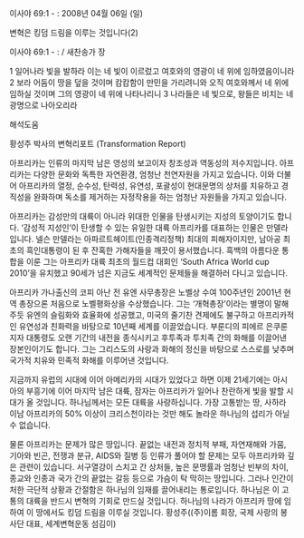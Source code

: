 이사야 69:1 - : 
2008년 04월 06일 (일)

변혁은 킹덤 드림을 이루는 것입니다(2)



이사야 69:1 - : / 새찬송가  장


1 일어나라 빛을 발하라 이는 네 빛이 이르렀고 여호와의 영광이 네 위에 임하였음이니라 2 보라 어둠이 땅을 덮을 것이며 캄캄함이 만민을 가리려니와 오직 여호와께서 네 위에 임하실 것이며 그의 영광이 네 위에 나타나리니 3 나라들은 네 빛으로, 왕들은 비치는 네 광명으로 나아오리라

해석도움





황성주 박사의 변혁리포트 (Transformation Report)

아프리카는 인류의 마지막 남은 영성의 보고이자 창조성과 역동성의 저수지입니다. 아프리카는 다양한 문화와 독특한 자연환경, 엄청난 천연자원을 가지고 있습니다. 이와 더불어 아프리카의 열정, 순수성, 탄력성, 유연성, 포괄성이 현대문명의 상처를 치유하고 경직성을 완화하며 독소를 제거하는 자정작용을 하는 엄청난 자원들을 가지고 있습니다. 

아프리카는 감성만의 대륙이 아니라 위대한 인물을 탄생시키는 지성의 토양이기도 합니다. ‘감성적 지성인’이 탄생할 수 있는 유일한 대륙 아프리카를 대표하는 인물은 만델라입니다. 넬슨 만델라는 아파르트헤이트(인종격리정책) 최대의 피해자이지만, 남아공 최초의 흑인대통령이 된 후 잔혹한 가해자들을 깨끗이 용서했습니다. 흑백의 아름다운 통합을 이룬 그는 아프리카 대륙 최초의 월드컵 대회인 ‘South Africa World cup 2010’을 유치했고 90세가 넘은 지금도 세계적인 문제들을 해결하러 다니고 있습니다. 

아프리카 가나출신의 코피 아난 전 유엔 사무총장은 노벨상 수여 100주년인 2001년 현역 총장으론 처음으로 노벨평화상을 수상했습니다. 그는 ‘개혁총장’이라는 별명이 말해주듯 유엔의 슬림화와 효율화에 성공했고, 미국의 줄기찬 견제에도 불구하고 아프리카적인 유연성과 친화력을 바탕으로 10년째 세계를 이끌었습니다. 부룬디의 피에르 은쿠룬지자 대통령도 오랜 기간의 내전을 종식시키고 후투족과 투치족 간의 화해를 이끌어낸 장본인이기도 합니다. 그는 그리스도의 사랑과 화해의 정신을 바탕으로 스스로를 낮추며 국가적 치유와 민족적 화해를 이루어낸 것입니다. 

지금까지 유럽의 시대에 이어 아메리카의 시대가 있었다고 하면 이제 21세기에는 아시아의 부흥기에 이어 마지막 남은 대륙, 잠자는 아프리카가 일어나 찬란하게 빛을 발할 시대가 올 것입니다. 하나님께서는 모든 대륙을 사랑하십니다. 가장 고통받는 땅, 사하라 이남 아프리카의 50% 이상이 크리스천이라는 것만 해도 놀라운 하나님의 섭리가 아닐 수 없습니다. 

물론 아프리카는 문제가 많은 땅입니다. 끝없는 내전과 정치적 부패, 자연재해와 가뭄, 기아와 빈곤, 전쟁과 분규, AIDS와 질병 등 인류가 풀어야 할 문제는 모두 아프리카와 깊은 관련이 있습니다. 서구열강이 스치고 간 상처들, 높은 문맹률과 엄청난 빈부의 차이, 종교와 인종과 국가 간의 끝없는 갈등 등으로 가슴이 탁 막히는 땅입니다. 그러나 인간이 처한 극단적 상황과 간절함은 하나님의 임재를 끌어내리는 통로입니다. 하나님은 이 고통의 대륙을 반드시 변혁의 기회로 만드실 것입니다. 하나님의 나라가 아프리카 땅에 임하여 이 땅에서도 킹덤 드림을 이루실 것입니다. 
황성주((주)이롬 회장, 국제 사랑의 봉사단 대표, 세계변혁운동 섬김이)